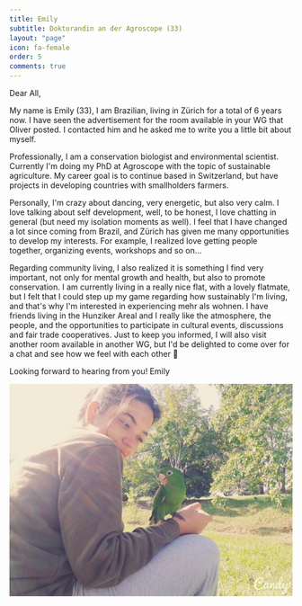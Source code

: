 ```yaml
---
title: Emily
subtitle: Doktorandin an der Agroscope (33)
layout: "page"
icon: fa-female
order: 5
comments: true
---
```


Dear All,

My name is Emily (33), I am Brazilian, living in Zürich for a total of 6 years now. I have seen the advertisement for the room available in your WG that Oliver posted. I contacted him and he asked me to write you a little bit about myself.  

Professionally, I am a conservation biologist and environmental scientist. Currently I'm doing my PhD at Agroscope with the topic of sustainable agriculture. My career goal is to continue based in Switzerland, but have projects in developing countries with smallholders farmers.

Personally, I'm crazy about dancing, very energetic, but also very calm. I love talking about self development, well, to be honest, I love chatting in general (but need my isolation moments as well). I feel that I have changed a lot since coming from Brazil, and Zürich has given  me many opportunities to develop my interests. For example, I realized love getting people together, organizing events, workshops and so on...

Regarding community living, I also realized it is something I find very important, not only for mental growth and health, but also to promote conservation. I am currently living in a really nice flat, with a lovely flatmate, but I felt that I could step up my game regarding how sustainably I'm living, and that's why I'm interested in experiencing mehr als wohnen. I have friends living in the Hunziker Areal and I really like the atmosphere, the people, and the opportunities to participate in cultural events, discussions and fair trade cooperatives. Just to keep you informed, I will also visit another room available in another WG, but I'd be delighted to come over for a chat and see how we feel with each other 🙂

Looking forward to hearing from you!
Emily

![Emily](/assets/images/emily.jpg)
